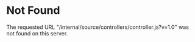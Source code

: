 # Not Found
The requested URL "/internal/source/controllers/controller.js?v=1.0" was not found on this server.
